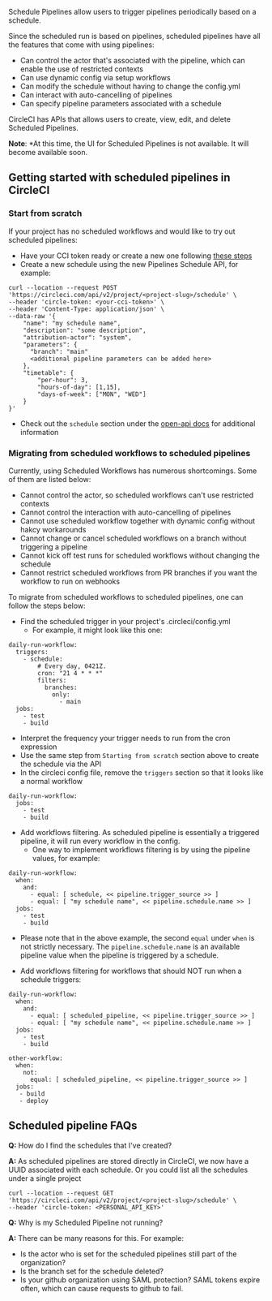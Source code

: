 Schedule Pipelines allow users to trigger pipelines periodically based on a schedule.

Since the scheduled run is based on pipelines, scheduled pipelines have all the features that come with using pipelines:

- Can control the actor that's associated with the pipeline, which can enable the use of restricted contexts
- Can use dynamic config via setup workflows
- Can modify the schedule without having to change the config.yml
- Can interact with auto-cancelling of pipelines
- Can specify pipeline parameters associated with a schedule

CircleCI has APIs that allows users to create, view, edit, and delete Scheduled Pipelines.

**Note**: *At this time, the UI for Scheduled Pipelines is not available. It will become available soon.

## Getting started with scheduled pipelines in CircleCI

### Start from scratch
If your project has no scheduled workflows and would like to try out scheduled pipelines:

- Have your CCI token ready or create a new one following [these steps](https://circleci.com/docs/2.0/managing-api-tokens/)
- Create a new schedule using the new Pipelines Schedule API, for example:

```
curl --location --request POST 'https://circleci.com/api/v2/project/<project-slug>/schedule' \
--header 'circle-token: <your-cci-token>' \
--header 'Content-Type: application/json' \
--data-raw '{
    "name": "my schedule name",
    "description": "some description",
    "attribution-actor": "system",
    "parameters": {
      "branch": "main"
      <additional pipeline parameters can be added here>
    },
    "timetable": {
        "per-hour": 3,
        "hours-of-day": [1,15],
        "days-of-week": ["MON", "WED"]
    }
}'
```

- Check out the `schedule` section under the [open-api docs](https://circleci.com/docs/api/v2/) for additional information

### Migrating from scheduled workflows to scheduled pipelines

Currently, using Scheduled Workflows has numerous shortcomings. Some of them are listed below:

- Cannot control the actor, so scheduled workflows can't use restricted contexts
- Cannot control the interaction with auto-cancelling of pipelines
- Cannot use scheduled workflow together with dynamic config without hakcy workarounds
- Cannot change or cancel scheduled workflows on a branch without triggering a pipeline
- Cannot kick off test runs for scheduled workflows without changing the schedule
- Cannot restrict scheduled workflows from PR branches if you want the workflow to run on webhooks

To migrate from scheduled workflows to scheduled pipelines, one can follow the steps below:

- Find the scheduled trigger in your project's .circleci/config.yml
    - For example, it might look like this one:

```
daily-run-workflow:
  triggers:
    - schedule:
        # Every day, 0421Z.
        cron: "21 4 * * *"
        filters:
          branches:
            only:
              - main
  jobs:
    - test
    - build
```

- Interpret the frequency your trigger needs to run from the cron expression
- Use the same step from `Starting from scratch` section above to create the schedule via the API
- In the circleci config file, remove the `triggers` section so that it looks like a normal workflow

```
daily-run-workflow:
  jobs:
    - test
    - build
```

- Add workflows filtering. As scheduled pipeline is essentially a triggered pipeline, it will run every workflow in the config.
    - One way to implement workflows filtering is by using the pipeline values, for example:

```
daily-run-workflow:
  when:
    and:
      - equal: [ schedule, << pipeline.trigger_source >> ]
      - equal: [ "my schedule name", << pipeline.schedule.name >> ]
  jobs:
    - test
    - build
```

- Please note that in the above example, the second `equal` under `when` is not strictly necessary. The `pipeline.schedule.name` is an available pipeline value when the pipeline is triggered by a schedule.


- Add workflows filtering for workflows that should NOT run when a schedule triggers:

```
daily-run-workflow:
  when:
    and:
      - equal: [ scheduled_pipeline, << pipeline.trigger_source >> ]
      - equal: [ "my schedule name", << pipeline.schedule.name >> ]
  jobs:
    - test
    - build

other-workflow:
  when:
    not:
      equal: [ scheduled_pipeline, << pipeline.trigger_source >> ]
  jobs:
   - build
   - deploy
```

## Scheduled pipeline FAQs

**Q:** How do I find the schedules that I've created?

**A:** As scheduled pipelines are stored directly in CircleCI, we now have a UUID associated with each schedule. Or you could list all the schedules under a single project

```
curl --location --request GET 'https://circleci.com/api/v2/project/<project-slug>/schedule' \
--header 'circle-token: <PERSONAL_API_KEY>'
```

**Q:** Why is my Scheduled Pipeline not running?

**A:** There can be many reasons for this. For example:
- Is the actor who is set for the scheduled pipelines still part of the organization?
- Is the branch set for the schedule deleted?
- Is your github organization using SAML protection? SAML tokens expire often, which can cause requests to github to fail.
